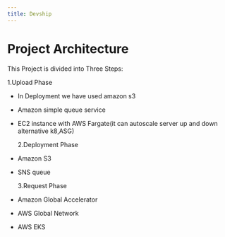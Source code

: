 ```yaml
---
title: Devship
---
```


# Project Architecture

This Project is divided into Three Steps:

1.Upload Phase

- In Deployment we have used amazon s3
- Amazon simple queue service
- EC2 instance with AWS Fargate(it can autoscale server up and down alternative k8,ASG)

  2.Deployment Phase

- Amazon S3
- SNS queue

  3.Request Phase

- Amazon Global Accelerator
- AWS Global Network
- AWS EKS
